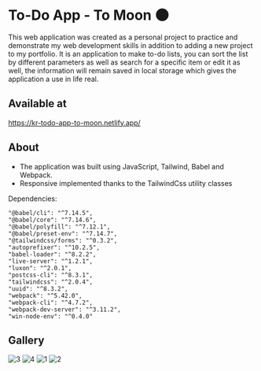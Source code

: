 # To-Do App - To Moon 🌑
This web application was created as a personal project to practice and demonstrate my web development skills in addition to adding a new project to my portfolio. It is an application to make to-do lists, you can sort the list by different parameters as well as search for a specific item or edit it as well, the information will remain saved in local storage which gives the application a use in life real.

## Available at
https://kr-todo-app-to-moon.netlify.app/

## About
 - The application was built using JavaScript, Tailwind, Babel and Webpack.
 - Responsive implemented thanks to the TailwindCss utility classes  

  Dependencies:
  
    "@babel/cli": "^7.14.5",
    "@babel/core": "^7.14.6",
    "@babel/polyfill": "^7.12.1",
    "@babel/preset-env": "^7.14.7",
    "@tailwindcss/forms": "^0.3.2",
    "autoprefixer": "^10.2.5",
    "babel-loader": "^8.2.2",
    "live-server": "^1.2.1",
    "luxon": "^2.0.1",
    "postcss-cli": "^8.3.1",
    "tailwindcss": "^2.0.4",
    "uuid": "^8.3.2",
    "webpack": "^5.42.0",
    "webpack-cli": "^4.7.2",
    "webpack-dev-server": "^3.11.2",
    "win-node-env": "^0.4.0"
    
## Gallery
![3](https://user-images.githubusercontent.com/69731479/113071033-8aca6880-9189-11eb-844b-99753088557f.gif)
![4](https://user-images.githubusercontent.com/69731479/113072238-35438b00-918c-11eb-9ab3-866501de7746.gif)
![1](https://user-images.githubusercontent.com/69731479/113071035-8bfb9580-9189-11eb-8e2d-292011df9627.gif)
![2](https://user-images.githubusercontent.com/69731479/113071037-8bfb9580-9189-11eb-9e4d-eb30e1c82aca.gif)

